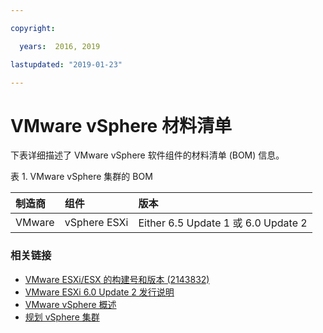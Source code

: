 ```yaml
---

copyright:

  years:  2016, 2019

lastupdated: "2019-01-23"

---
```


# VMware vSphere 材料清单

下表详细描述了 VMware vSphere 软件组件的材料清单 (BOM) 信息。

表 1. VMware vSphere 集群的 BOM

|制造商|组件|版本|
|:-------------|:--------------------------------|:--------|
|VMware|vSphere ESXi|Either 6.5 Update 1 或 6.0 Update 2 |

### 相关链接

* [VMware ESXi/ESX 的构建号和版本 (2143832)](https://kb.vmware.com/s/article/2143832)
* [VMware ESXi 6.0 Update 2 发行说明](https://docs.vmware.com/en/VMware-vSphere/6.0/rn/vsphere-esxi-60u2-release-notes.html)
* [VMware vSphere 概述](/docs/services/vmwaresolutions/vsphere/vs_vsphereclusteroverview.html)
* [规划 vSphere 集群](/docs/services/vmwaresolutions/vsphere/vs_planning.html)
